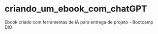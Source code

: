 # criando_um_ebook_com_chatGPT
Ebook criado com ferramentas de IA para entrega de projeto - Bootcamp DIO
